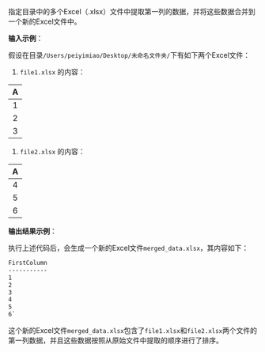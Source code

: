 指定目录中的多个Excel（.xlsx）文件中提取第一列的数据，并将这些数据合并到一个新的Excel文件中。

**输入示例**：

假设在目录`/Users/peiyimiao/Desktop/未命名文件夹/`下有如下两个Excel文件：

1. `file1.xlsx` 的内容：

|  A   |
| :--: |
|  1   |
|  2   |
|  3   |

1. `file2.xlsx` 的内容：

|  A   |
| :--: |
|  4   |
|  5   |
|  6   |

**输出结果示例**：

执行上述代码后，会生成一个新的Excel文件`merged_data.xlsx`，其内容如下：

```markdown
FirstColumn  
-----------  
1  
2  
3  
4  
5  
6`
```

这个新的Excel文件`merged_data.xlsx`包含了`file1.xlsx`和`file2.xlsx`两个文件的第一列数据，并且这些数据按照从原始文件中提取的顺序进行了排序。
